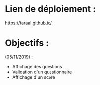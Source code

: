 # Lien de déploiement : 
https://taraal.github.io/

# Objectifs :
(05/11/2019) : 
- Affichage des questions
- Validation d'un questionnaire
- Affichage d'un score
